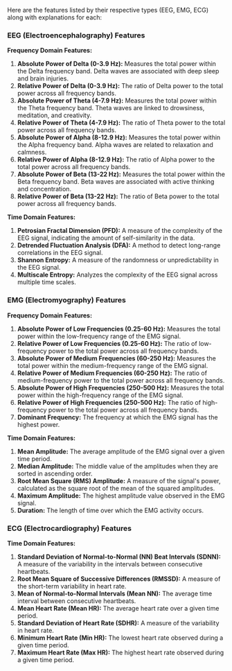 Here are the features listed by their respective types (EEG, EMG, ECG) along with explanations for each:

### EEG (Electroencephalography) Features

**Frequency Domain Features:**
1. **Absolute Power of Delta (0-3.9 Hz):** Measures the total power within the Delta frequency band. Delta waves are associated with deep sleep and brain injuries.
2. **Relative Power of Delta (0-3.9 Hz):** The ratio of Delta power to the total power across all frequency bands.
3. **Absolute Power of Theta (4-7.9 Hz):** Measures the total power within the Theta frequency band. Theta waves are linked to drowsiness, meditation, and creativity.
4. **Relative Power of Theta (4-7.9 Hz):** The ratio of Theta power to the total power across all frequency bands.
5. **Absolute Power of Alpha (8-12.9 Hz):** Measures the total power within the Alpha frequency band. Alpha waves are related to relaxation and calmness.
6. **Relative Power of Alpha (8-12.9 Hz):** The ratio of Alpha power to the total power across all frequency bands.
7. **Absolute Power of Beta (13-22 Hz):** Measures the total power within the Beta frequency band. Beta waves are associated with active thinking and concentration.
8. **Relative Power of Beta (13-22 Hz):** The ratio of Beta power to the total power across all frequency bands.

**Time Domain Features:**
1. **Petrosian Fractal Dimension (PFD):** A measure of the complexity of the EEG signal, indicating the amount of self-similarity in the data.
2. **Detrended Fluctuation Analysis (DFA):** A method to detect long-range correlations in the EEG signal.
3. **Shannon Entropy:** A measure of the randomness or unpredictability in the EEG signal.
4. **Multiscale Entropy:** Analyzes the complexity of the EEG signal across multiple time scales.

### EMG (Electromyography) Features

**Frequency Domain Features:**
1. **Absolute Power of Low Frequencies (0.25-60 Hz):** Measures the total power within the low-frequency range of the EMG signal.
2. **Relative Power of Low Frequencies (0.25-60 Hz):** The ratio of low-frequency power to the total power across all frequency bands.
3. **Absolute Power of Medium Frequencies (60-250 Hz):** Measures the total power within the medium-frequency range of the EMG signal.
4. **Relative Power of Medium Frequencies (60-250 Hz):** The ratio of medium-frequency power to the total power across all frequency bands.
5. **Absolute Power of High Frequencies (250-500 Hz):** Measures the total power within the high-frequency range of the EMG signal.
6. **Relative Power of High Frequencies (250-500 Hz):** The ratio of high-frequency power to the total power across all frequency bands.
7. **Dominant Frequency:** The frequency at which the EMG signal has the highest power.

**Time Domain Features:**
1. **Mean Amplitude:** The average amplitude of the EMG signal over a given time period.
2. **Median Amplitude:** The middle value of the amplitudes when they are sorted in ascending order.
3. **Root Mean Square (RMS) Amplitude:** A measure of the signal's power, calculated as the square root of the mean of the squared amplitudes.
4. **Maximum Amplitude:** The highest amplitude value observed in the EMG signal.
5. **Duration:** The length of time over which the EMG activity occurs.

### ECG (Electrocardiography) Features

**Time Domain Features:**
1. **Standard Deviation of Normal-to-Normal (NN) Beat Intervals (SDNN):** A measure of the variability in the intervals between consecutive heartbeats.
2. **Root Mean Square of Successive Differences (RMSSD):** A measure of the short-term variability in heart rate.
3. **Mean of Normal-to-Normal Intervals (Mean NN):** The average time interval between consecutive heartbeats.
4. **Mean Heart Rate (Mean HR):** The average heart rate over a given time period.
5. **Standard Deviation of Heart Rate (SDHR):** A measure of the variability in heart rate.
6. **Minimum Heart Rate (Min HR):** The lowest heart rate observed during a given time period.
7. **Maximum Heart Rate (Max HR):** The highest heart rate observed during a given time period.
